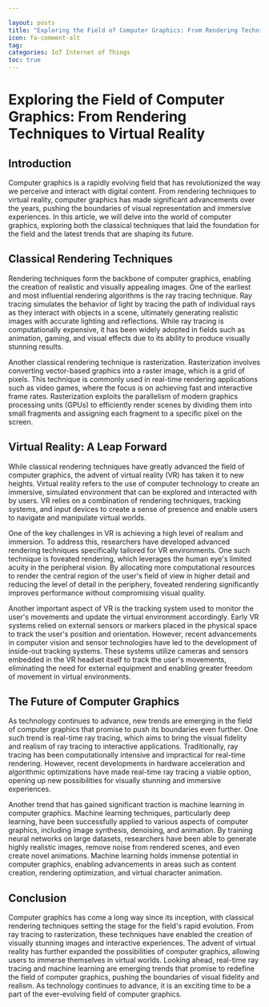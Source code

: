 ```yaml
---

layout: posts
title: "Exploring the Field of Computer Graphics: From Rendering Techniques to Virtual Reality"
icon: fa-comment-alt
tag:      
categories: IoT Internet of Things
toc: true
---
```




# Exploring the Field of Computer Graphics: From Rendering Techniques to Virtual Reality

## Introduction

Computer graphics is a rapidly evolving field that has revolutionized the way we perceive and interact with digital content. From rendering techniques to virtual reality, computer graphics has made significant advancements over the years, pushing the boundaries of visual representation and immersive experiences. In this article, we will delve into the world of computer graphics, exploring both the classical techniques that laid the foundation for the field and the latest trends that are shaping its future.

## Classical Rendering Techniques

Rendering techniques form the backbone of computer graphics, enabling the creation of realistic and visually appealing images. One of the earliest and most influential rendering algorithms is the ray tracing technique. Ray tracing simulates the behavior of light by tracing the path of individual rays as they interact with objects in a scene, ultimately generating realistic images with accurate lighting and reflections. While ray tracing is computationally expensive, it has been widely adopted in fields such as animation, gaming, and visual effects due to its ability to produce visually stunning results.

Another classical rendering technique is rasterization. Rasterization involves converting vector-based graphics into a raster image, which is a grid of pixels. This technique is commonly used in real-time rendering applications such as video games, where the focus is on achieving fast and interactive frame rates. Rasterization exploits the parallelism of modern graphics processing units (GPUs) to efficiently render scenes by dividing them into small fragments and assigning each fragment to a specific pixel on the screen.

## Virtual Reality: A Leap Forward

While classical rendering techniques have greatly advanced the field of computer graphics, the advent of virtual reality (VR) has taken it to new heights. Virtual reality refers to the use of computer technology to create an immersive, simulated environment that can be explored and interacted with by users. VR relies on a combination of rendering techniques, tracking systems, and input devices to create a sense of presence and enable users to navigate and manipulate virtual worlds.

One of the key challenges in VR is achieving a high level of realism and immersion. To address this, researchers have developed advanced rendering techniques specifically tailored for VR environments. One such technique is foveated rendering, which leverages the human eye's limited acuity in the peripheral vision. By allocating more computational resources to render the central region of the user's field of view in higher detail and reducing the level of detail in the periphery, foveated rendering significantly improves performance without compromising visual quality.

Another important aspect of VR is the tracking system used to monitor the user's movements and update the virtual environment accordingly. Early VR systems relied on external sensors or markers placed in the physical space to track the user's position and orientation. However, recent advancements in computer vision and sensor technologies have led to the development of inside-out tracking systems. These systems utilize cameras and sensors embedded in the VR headset itself to track the user's movements, eliminating the need for external equipment and enabling greater freedom of movement in virtual environments.

## The Future of Computer Graphics

As technology continues to advance, new trends are emerging in the field of computer graphics that promise to push its boundaries even further. One such trend is real-time ray tracing, which aims to bring the visual fidelity and realism of ray tracing to interactive applications. Traditionally, ray tracing has been computationally intensive and impractical for real-time rendering. However, recent developments in hardware acceleration and algorithmic optimizations have made real-time ray tracing a viable option, opening up new possibilities for visually stunning and immersive experiences.

Another trend that has gained significant traction is machine learning in computer graphics. Machine learning techniques, particularly deep learning, have been successfully applied to various aspects of computer graphics, including image synthesis, denoising, and animation. By training neural networks on large datasets, researchers have been able to generate highly realistic images, remove noise from rendered scenes, and even create novel animations. Machine learning holds immense potential in computer graphics, enabling advancements in areas such as content creation, rendering optimization, and virtual character animation.

## Conclusion

Computer graphics has come a long way since its inception, with classical rendering techniques setting the stage for the field's rapid evolution. From ray tracing to rasterization, these techniques have enabled the creation of visually stunning images and interactive experiences. The advent of virtual reality has further expanded the possibilities of computer graphics, allowing users to immerse themselves in virtual worlds. Looking ahead, real-time ray tracing and machine learning are emerging trends that promise to redefine the field of computer graphics, pushing the boundaries of visual fidelity and realism. As technology continues to advance, it is an exciting time to be a part of the ever-evolving field of computer graphics.